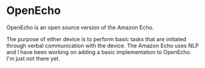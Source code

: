 OpenEcho
=====
OpenEcho is an open source version of the Amazon Echo.

The purpose of either device is to perform basic tasks that are initiated through verbal communication with the device. The Amazon Echo uses NLP and I have been working on adding a basic implementation to OpenEcho. I'm just not there yet.